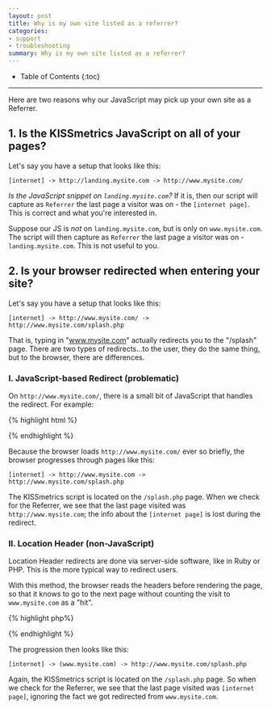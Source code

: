```yaml
---
layout: post
title: Why is my own site listed as a referrer?
categories:
- support
- troubleshooting
summary: Why is my own site listed as a referrer?
---
```

* Table of Contents
{:toc}
* * *

Here are two reasons why our JavaScript may pick up your own site as a Referrer.

## 1. Is the KISSmetrics JavaScript on all of your pages?

Let's say you have a setup that looks like this:

    [internet] -> http://landing.mysite.com -> http://www.mysite.com/

_Is the JavaScript snippet on `landing.mysite.com`?_ If it is, then our script will capture as `Referrer` the last page a visitor was on - the `[internet page]`. This is correct and what you're interested in.

Suppose our JS is _not_ on `landing.mysite.com`, but is only on `www.mysite.com`. The script will then capture as `Referrer` the last page a visitor was on - `landing.mysite.com`. This is not useful to you.

## 2. Is your browser redirected when entering your site?

Let's say you have a setup that looks like this:

    [internet] -> http://www.mysite.com/ -> http://www.mysite.com/splash.php

That is, typing in "www.mysite.com" actually redirects you to the "/splash" page. There are two types of redirects...to the user, they do the same thing, but to the browser, there are differences.

### I. JavaScript-based Redirect (problematic)

On `http://www.mysite.com/`, there is a small bit of JavaScript that handles the redirect. For example:

{% highlight html %}
<script type="text/javascript">
// This is code on http://www.mysite.com/
document.location = "http://www.mysite.com/splash.php";
</script>
{% endhighlight %}

Because the browser loads `http://www.mysite.com/` ever so briefly, the browser progresses through pages like this:

    [internet] -> http://www.mysite.com -> http://www.mysite.com/splash.php

The KISSmetrics script is located on the `/splash.php` page. When we check for the Referrer, we see that the last page visited was `http://www.mysite.com`; the info about the `[internet page]` is lost during the redirect.

### II. Location Header (non-JavaScript)

Location Header redirects are done via server-side software, like in Ruby or PHP. This is the more typical way to redirect users.

With this method, the browser reads the headers before rendering the page, so that it knows to go to the next page without counting the visit to `www.mysite.com` as a "hit".

{% highlight php%}
<?php
// This is code on http://www.mysite.com/
header("Location: http://www.mysite.com/splash.php");
?>
{% endhighlight %}

The progression then looks like this:

    [internet] -> (www.mysite.com) -> http://www.mysite.com/splash.php

Again, the KISSmetrics script is located on the `/splash.php` page. So when we check for the Referrer, we see that the last page visited was `[internet page]`, ignoring the fact we got redirected from `www.mysite.com`.
